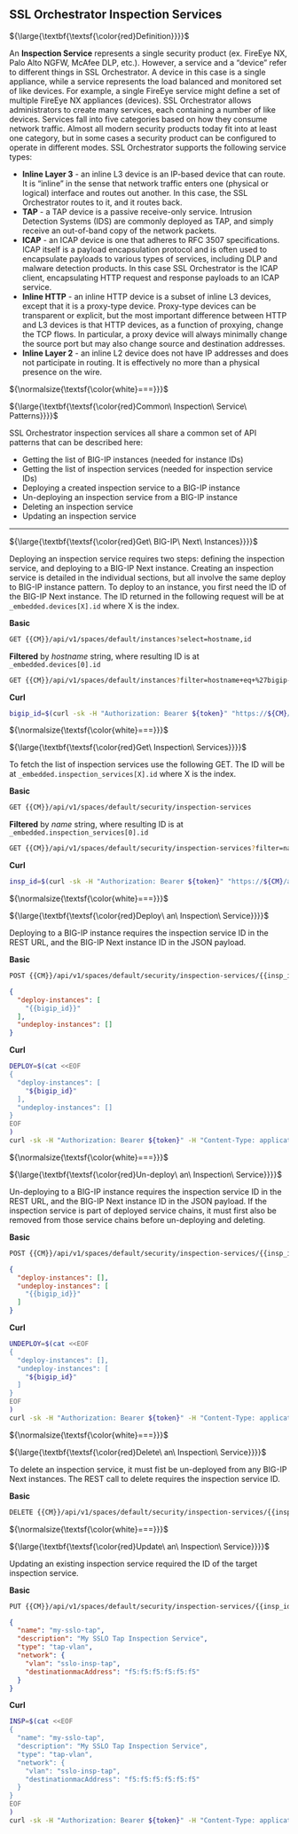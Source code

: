 ## SSL Orchestrator Inspection Services

${\large{\textbf{\textsf{\color{red}Definition}}}}$

An **Inspection Service** represents a single security product (ex. FireEye NX, Palo Alto NGFW, McAfee DLP, etc.). However, a service and a “device” refer to different things in SSL Orchestrator. A device in this case is a single appliance, while a service represents the load balanced and monitored set of like devices. For example, a single FireEye service might define a set of multiple FireEye NX appliances (devices). SSL Orchestrator allows administrators to create many services, each containing a number of like devices. Services fall into five categories based on how they consume network traffic. Almost all modern security products today fit into at least one category, but in some cases a security product can be configured to operate in different modes. SSL Orchestrator supports the following service types:

* **Inline Layer 3** - an inline L3 device is an IP-based device that can route. It is “inline” in the sense that network traffic enters one (physical or logical) interface and routes out another. In this case, the SSL Orchestrator routes to it, and it routes back.
* **TAP** - a TAP device is a passive receive-only service. Intrusion Detection Systems (IDS) are commonly deployed as TAP, and simply receive an out-of-band copy of the network packets.
* **ICAP** - an ICAP device is one that adheres to RFC 3507 specifications. ICAP itself is a payload encapsulation protocol and is often used to encapsulate payloads to various types of services, including DLP and malware detection products. In this case SSL Orchestrator is the ICAP client, encapsulating HTTP request and response payloads to an ICAP service.
* **Inline HTTP** - an inline HTTP device is a subset of inline L3 devices, except that it is a proxy-type device. Proxy-type devices can be transparent or explicit, but the most important difference between HTTP and L3 devices is that HTTP devices, as a function of proxying, change the TCP flows. In particular, a proxy device will always minimally change the source port but may also change source and destination addresses.
* **Inline Layer 2** - an inline L2 device does not have IP addresses and does not participate in routing. It is effectively no more than a physical presence on the wire.

${\normalsize{\textsf{\color{white}===}}}$

${\large{\textbf{\textsf{\color{red}Common\ Inspection\ Service\ Patterns}}}}$

SSL Orchestrator inspection services all share a common set of API patterns that can be described here:

* Getting the list of BIG-IP instances (needed for instance IDs)
* Getting the list of inspection services (needed for inspection service IDs)
* Deploying a created inspection service to a BIG-IP instance
* Un-deploying an inspection service from a BIG-IP instance
* Deleting an inspection service
* Updating an inspection service

___

${\large{\textbf{\textsf{\color{red}Get\ BIG-IP\ Next\ Instances}}}}$

Deploying an inspection service requires two steps: defining the inspection service, and deploying to a BIG-IP Next instance. Creating an inspection service is detailed in the individual sections, but all involve the same deploy to BIG-IP instance pattern. To deploy to an instance, you first need the ID of the BIG-IP Next instance. The ID returned in the following request will be at ```_embedded.devices[X].id``` where X is the index.

**Basic**
```bash
GET {{CM}}/api/v1/spaces/default/instances?select=hostname,id
```
**Filtered** by *hostname* string, where resulting ID is at ```_embedded.devices[0].id```
```bash
GET {{CM}}/api/v1/spaces/default/instances?filter=hostname+eq+%27bigip-next.f5labs.com%27&select=hostname,id
```
**Curl**
```bash
bigip_id=$(curl -sk -H "Authorization: Bearer ${token}" "https://${CM}/api/v1/spaces/default/instances?filter=hostname+eq+%27bigip-next.f5labs.com%27&select=hostname,id" |jq -r '._embedded.devices[0].id')
```

${\normalsize{\textsf{\color{white}===}}}$

${\large{\textbf{\textsf{\color{red}Get\ Inspection\ Services}}}}$

To fetch the list of inspection services use the following GET. The ID will be at ```_embedded.inspection_services[X].id``` where X is the index.

**Basic**
```bash
GET {{CM}}/api/v1/spaces/default/security/inspection-services
```
**Filtered** by *name* string, where resulting ID is at ```_embedded.inspection_services[0].id```
```bash
GET {{CM}}/api/v1/spaces/default/security/inspection-services?filter=name+eq+%27my-sslo-tap%27&select=name,id
```
**Curl**
```bash
insp_id=$(curl -sk -H "Authorization: Bearer ${token}" "https://${CM}/api/v1/spaces/default/security/inspection-services?filter=name+eq+%27my-sslo-tap%27&select=name,id" |jq -r '._embedded.inspection_services[0].id')
```

${\normalsize{\textsf{\color{white}===}}}$

${\large{\textbf{\textsf{\color{red}Deploy\ an\ Inspection\ Service}}}}$

Deploying to a BIG-IP instance requires the inspection service ID in the REST URL, and the BIG-IP Next instance ID in the JSON payload.

**Basic**
```bash
POST {{CM}}/api/v1/spaces/default/security/inspection-services/{{insp_id}}/deployment
```
```json
{
  "deploy-instances": [
    "{{bigip_id}}"
  ],
  "undeploy-instances": []
}
```
**Curl**
```bash
DEPLOY=$(cat <<EOF
{
  "deploy-instances": [
    "${bigip_id}"
  ],
  "undeploy-instances": []
}
EOF
)
curl -sk -H "Authorization: Bearer ${token}" -H "Content-Type: application/json" "https://${CM}/api/v1/spaces/default/security/inspection-services/${insp_id}/deployment" -d "${DEPLOY}"
```

${\normalsize{\textsf{\color{white}===}}}$

${\large{\textbf{\textsf{\color{red}Un-deploy\ an\ Inspection\ Service}}}}$

Un-deploying to a BIG-IP instance requires the inspection service ID in the REST URL, and the BIG-IP Next instance ID in the JSON payload. If the inspection service is part of deployed service chains, it must first also be removed from those service chains before un-deploying and deleting.

**Basic**
```bash
POST {{CM}}/api/v1/spaces/default/security/inspection-services/{{insp_id}}/deployment
```
```json
{
  "deploy-instances": [],
  "undeploy-instances": [
    "{{bigip_id}}"
  ]
}
```
**Curl**
```bash
UNDEPLOY=$(cat <<EOF
{
  "deploy-instances": [],
  "undeploy-instances": [
    "${bigip_id}"
  ]
}
EOF
)
curl -sk -H "Authorization: Bearer ${token}" -H "Content-Type: application/json" "https://${CM}/api/v1/spaces/default/security/inspection-services/${insp_id}/deployment" -d "${UNDEPLOY}"
```

${\normalsize{\textsf{\color{white}===}}}$

${\large{\textbf{\textsf{\color{red}Delete\ an\ Inspection\ Service}}}}$

To delete an inspection service, it must fist be un-deployed from any BIG-IP Next instances. The REST call to delete requires the inspection service ID.

**Basic**
```bash
DELETE {{CM}}/api/v1/spaces/default/security/inspection-services/{{insp_id}}
```

${\normalsize{\textsf{\color{white}===}}}$

${\large{\textbf{\textsf{\color{red}Update\ an\ Inspection\ Service}}}}$

Updating an existing inspection service required the ID of the target inspection service.

**Basic**
```bash
PUT {{CM}}/api/v1/spaces/default/security/inspection-services/{{insp_id}}
```
```json
{
  "name": "my-sslo-tap",
  "description": "My SSLO Tap Inspection Service",
  "type": "tap-vlan",
  "network": {
    "vlan": "sslo-insp-tap",
    "destinationmacAddress": "f5:f5:f5:f5:f5:f5"
  }
}
```
**Curl**
```bash
INSP=$(cat <<EOF
{
  "name": "my-sslo-tap",
  "description": "My SSLO Tap Inspection Service",
  "type": "tap-vlan",
  "network": {
    "vlan": "sslo-insp-tap",
    "destinationmacAddress": "f5:f5:f5:f5:f5:f5"
  }
}
EOF
)
curl -sk -H "Authorization: Bearer ${token}" -H "Content-Type: application/json" "https://${CM}/api/v1/spaces/default/security/inspection-services/${insp_id}" -d "${INSP}"
```
